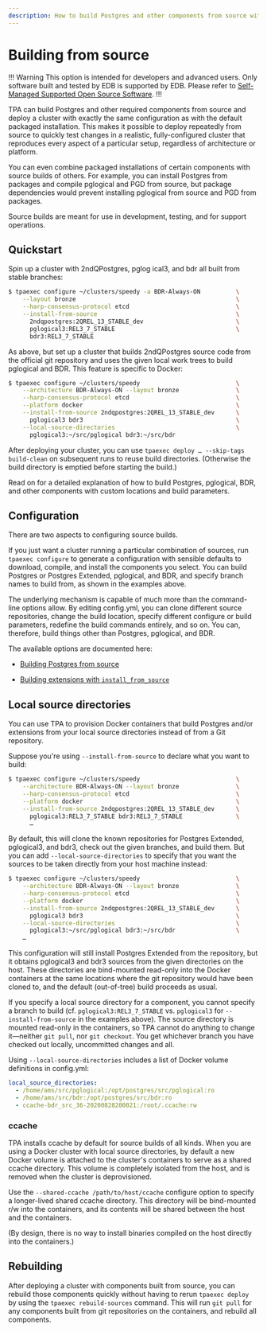 ```yaml
---
description: How to build Postgres and other components from source with TPA.
---
```


# Building from source

!!! Warning
This option is intended for developers and advanced users. 
Only software built and tested by EDB is supported by EDB. Please refer to 
[Self-Managed Supported Open Source Software](https://www.enterprisedb.com/product-compatibility/edb-supported-open-source-software.pdf).
!!!

TPA can build Postgres and other required components from source and
deploy a cluster with exactly the same configuration as with the default
packaged installation. This makes it possible to deploy repeatedly from
source to quickly test changes in a realistic, fully-configured cluster
that reproduces every aspect of a particular setup, regardless of
architecture or platform.

You can even combine packaged installations of certain components with
source builds of others. For example, you can install Postgres from
packages and compile pglogical and PGD from source, but package
dependencies would prevent installing pglogical from source and PGD from
packages.

Source builds are meant for use in development, testing, and for support
operations.

## Quickstart

Spin up a cluster with 2ndQPostgres, pglog  ical3, and bdr all built from
stable branches:

```bash
$ tpaexec configure ~/clusters/speedy -a BDR-Always-ON          \
    --layout bronze                                             \
    --harp-consensus-protocol etcd                              \
    --install-from-source                                       \
      2ndqpostgres:2QREL_13_STABLE_dev                          \
      pglogical3:REL3_7_STABLE                                  \
      bdr3:REL3_7_STABLE
```

As above, but set up a cluster that builds 2ndQPostgres source code from
the official git repository and uses the given local work trees to build
pglogical and BDR. This feature is specific to Docker:

```bash
$ tpaexec configure ~/clusters/speedy                           \
    --architecture BDR-Always-ON --layout bronze                \
    --harp-consensus-protocol etcd                              \
    --platform docker                                           \
    --install-from-source 2ndqpostgres:2QREL_13_STABLE_dev      \
      pglogical3 bdr3                                           \
    --local-source-directories                                  \
      pglogical3:~/src/pglogical bdr3:~/src/bdr
```

After deploying your cluster, you can use
`tpaexec deploy … --skip-tags build-clean` on subsequent runs to
reuse build directories. (Otherwise the build directory is emptied
before starting the build.)

Read on for a detailed explanation of how to build Postgres, pglogical,
BDR, and other components with custom locations and build parameters.

## Configuration

There are two aspects to configuring source builds.

If you just want a cluster running a particular combination of sources,
run `tpaexec configure` to generate a configuration with sensible
defaults to download, compile, and install the components you select.
You can build Postgres or Postgres Extended, pglogical, and BDR, and specify
branch names to build from, as shown in the examples above.

The underlying mechanism is capable of much more than the command-line
options allow. By editing config.yml, you can clone different source
repositories, change the build location, specify different configure or
build parameters, redefine the build commands entirely, and so on. You
can, therefore, build things other than Postgres, pglogical, and BDR.

The available options are documented here:

* [Building Postgres from source](postgres_installation_method_src.md)

* [Building extensions with `install_from_source`](install_from_source.md)

## Local source directories

You can use TPA to provision Docker containers that build Postgres
and/or extensions from your local source directories instead of from a
Git repository.

Suppose you're using `--install-from-source` to declare what you want
to build:

```bash
$ tpaexec configure ~/clusters/speedy                           \
    --architecture BDR-Always-ON --layout bronze                \
    --harp-consensus-protocol etcd                              \
    --platform docker                                           \
    --install-from-source 2ndqpostgres:2QREL_13_STABLE_dev      \
      pglogical3:REL3_7_STABLE bdr3:REL3_7_STABLE               \
      …
```

By default, this will clone the known repositories for Postgres Extended,
pglogical3, and bdr3, check out the given branches, and build them. But
you can add `--local-source-directories` to specify that you want the
sources to be taken directly from your host machine instead:

```bash
$ tpaexec configure ~/clusters/speedy                           \
    --architecture BDR-Always-ON --layout bronze                \
    --harp-consensus-protocol etcd                              \
    --platform docker                                           \
    --install-from-source 2ndqpostgres:2QREL_13_STABLE_dev      \
      pglogical3 bdr3                                           \
    --local-source-directories                                  \
      pglogical3:~/src/pglogical bdr3:~/src/bdr                 \
    …
```

This configuration will still install Postgres Extended from the repository,
but it obtains pglogical3 and bdr3 sources from the given directories on
the host. These directories are bind-mounted read-only into the Docker
containers at the same locations where the git repository would have
been cloned to, and the default (out-of-tree) build proceeds as usual.

If you specify a local source directory for a component, you cannot
specify a branch to build (cf. `pglogical3:REL3_7_STABLE` vs.
`pglogical3` for `--install-from-source` in the examples above). The
source directory is mounted read-only in the containers, so TPA
cannot do anything to change it—neither `git pull`, nor
`git checkout`. You get whichever branch you have checked out locally,
uncommitted changes and all.

Using `--local-source-directories` includes a list of Docker volume
definitions in config.yml:

```yaml
local_source_directories:
  - /home/ams/src/pglogical:/opt/postgres/src/pglogical:ro
  - /home/ams/src/bdr:/opt/postgres/src/bdr:ro
  - ccache-bdr_src_36-20200828200021:/root/.ccache:rw
```

### ccache

TPA installs ccache by default for source builds of all kinds. When
you are using a Docker cluster with local source directories, by default
a new Docker volume is attached to the cluster's containers to serve as
a shared ccache directory. This volume is completely isolated from the
host, and is removed when the cluster is deprovisioned.

Use the `--shared-ccache /path/to/host/ccache` configure option to
specify a longer-lived shared ccache directory. This directory will be
bind-mounted r/w into the containers, and its contents will be shared
between the host and the containers.

(By design, there is no way to install binaries compiled on the host
directly into the containers.)

## Rebuilding

After deploying a cluster with components built from source, you can
rebuild those components quickly without having to rerun `tpaexec
deploy` by using the `tpaexec rebuild-sources` command. This will run
`git pull` for any components built from git repositories on the
containers, and rebuild all components.
